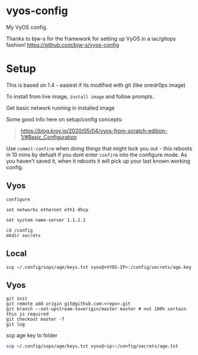 # vyos-config

My VyOS config.

Thanks to bjw-s for the framework for setting up VyOS in a iac/gitops fashion!
https://github.com/bjw-s/vyos-config

# Setup

This is based on 1.4 - easiest if its modified with git (like onedr0ps image)

To install from live image, `install image` and follow prompts.

Get basic network running in installed image

Some good info here on setup/config concepts:

> https://blog.kroy.io/2020/05/04/vyos-from-scratch-edition-1/#Basic_Configuration

Use `commit-confirm` when doing things that might lock you out - this reboots in 10 mins by defualt if you dont enter `confirm` into the configure mode. As you haven't saved it, when it reboots it will pick up your last known working config.

## Vyos

```
configure

set networks ethernet eth1 dhcp

set system name-server 1.1.1.1
```

```
cd /config
mkdir secrets
```

## Local

```
scp ~/.config/sops/age/keys.txt vyos@<VYOS-IP>:/config/secrets/age.key
```

## Vyos

```
git init
git remote add origin git@github.com:<repo>.git
git branch --set-upstream-to=origin/master master # not 100% certain this is required
git checkout master -f
git log
```

scp age key to folder

```bash
scp ~/.config/sops/age/keys.txt vyos@<ip>:/config/secrets/age.txt
```
